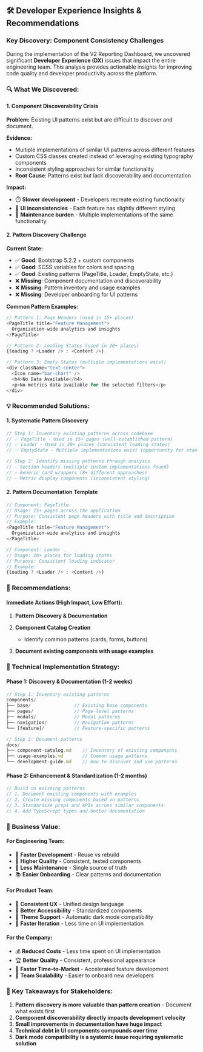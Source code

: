 ## 🛠️ Developer Experience Insights & Recommendations

### **Key Discovery: Component Consistency Challenges**

During the implementation of the V2 Reporting Dashboard, we uncovered significant **Developer Experience (DX)** issues that impact the entire engineering team. This analysis provides actionable insights for improving code quality and developer productivity across the platform.

### **🔍 What We Discovered:**

#### **1. Component Discoverability Crisis**
**Problem:** Existing UI patterns exist but are difficult to discover and document.

**Evidence:**
- Multiple implementations of similar UI patterns across different features
- Custom CSS classes created instead of leveraging existing typography components
- Inconsistent styling approaches for similar functionality
- **Root Cause**: Patterns exist but lack discoverability and documentation

**Impact:**
- ⏱️ **Slower development** - Developers recreate existing functionality
- 🎨 **UI inconsistencies** - Each feature has slightly different styling
- 🔧 **Maintenance burden** - Multiple implementations of the same functionality

#### **2. Pattern Discovery Challenge**
**Current State:**
- ✅ **Good**: Bootstrap 5.2.2 + custom components
- ✅ **Good**: SCSS variables for colors and spacing
- ✅ **Good**: Existing patterns (PageTitle, Loader, EmptyState, etc.)
- ❌ **Missing**: Component documentation and discoverability
- ❌ **Missing**: Pattern inventory and usage examples
- ❌ **Missing**: Developer onboarding for UI patterns

**Common Pattern Examples:**
```typescript
// Pattern 1: Page Headers (used in 15+ places)
<PageTitle title="Feature Management">
  Organization-wide analytics and insights
</PageTitle>

// Pattern 2: Loading States (used in 20+ places)
{loading ? <Loader /> : <Content />}

// Pattern 3: Empty States (multiple implementations exist)
<div className="text-center">
  <Icon name="bar-chart" />
  <h4>No Data Available</h4>
  <p>No metrics data available for the selected filters</p>
</div>
```


### **💡 Recommended Solutions:**

#### **1. Systematic Pattern Discovery**
```typescript
// Step 1: Inventory existing patterns across codebase
// ✅ PageTitle - Used in 15+ pages (well-established pattern)
// ✅ Loader - Used in 20+ places (consistent loading states)
// ✅ EmptyState - Multiple implementations exist (opportunity for standardization)

// Step 2: Identify missing patterns through analysis
// - Section headers (multiple custom implementations found)
// - Generic card wrappers (8+ different approaches)
// - Metric display components (inconsistent styling)
```

#### **2. Pattern Documentation Template**
```typescript
// Component: PageTitle
// Usage: 15+ pages across the application
// Purpose: Consistent page headers with title and description
// Example:
<PageTitle title="Feature Management">
  Organization-wide analytics and insights
</PageTitle>

// Component: Loader  
// Usage: 20+ places for loading states
// Purpose: Consistent loading indicator
// Example:
{loading ? <Loader /> : <Content />}
```


### **🎯 Recommendations:**

#### **Immediate Actions (High Impact, Low Effort):**

1. **Pattern Discovery & Documentation**

2. **Component Catalog Creation**
   - Identify common patterns (cards, forms, buttons)
3. **Document existing components with usage examples**


### **🔧 Technical Implementation Strategy:**

#### **Phase 1: Discovery & Documentation (1-2 weeks)**
```typescript
// Step 1: Inventory existing patterns
components/
├── base/                // Existing base components
├── pages/               // Page-level patterns
├── modals/              // Modal patterns
├── navigation/          // Navigation patterns
└── [feature]/           // Feature-specific patterns

// Step 2: Document patterns
docs/
├── component-catalog.md    // Inventory of existing components
├── usage-examples.md       // Common usage patterns
└── development-guide.md    // How to discover and use patterns
```

#### **Phase 2: Enhancement & Standardization (1-2 months)**
```typescript
// Build on existing patterns
// 1. Document existing components with examples
// 2. Create missing components based on patterns
// 3. Standardize props and APIs across similar components
// 4. Add TypeScript types and better documentation
```

### **💼 Business Value:**

#### **For Engineering Team:**
- 🚀 **Faster Development** - Reuse vs rebuild
- 🎯 **Higher Quality** - Consistent, tested components
- 🧹 **Less Maintenance** - Single source of truth
- 📚 **Easier Onboarding** - Clear patterns and documentation

#### **For Product Team:**
- 🎨 **Consistent UX** - Unified design language
- 📱 **Better Accessibility** - Standardized components
- 🌙 **Theme Support** - Automatic dark mode compatibility
- 🔄 **Faster Iteration** - Less time on UI implementation

#### **For the Company:**
- 💰 **Reduced Costs** - Less time spent on UI implementation
- 🏆 **Better Quality** - Consistent, professional appearance
- 🚀 **Faster Time-to-Market** - Accelerated feature development
- 👥 **Team Scalability** - Easier to onboard new developers

### **🎯 Key Takeaways for Stakeholders:**

1. **Pattern discovery is more valuable than pattern creation** - Document what exists first
2. **Component discoverability directly impacts development velocity**
3. **Small improvements in documentation have huge impact**
4. **Technical debt in UI components compounds over time**
5. **Dark mode compatibility is a systemic issue requiring systematic solution**
